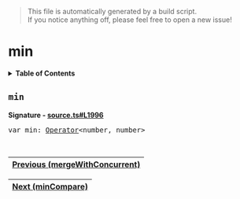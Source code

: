 > This file is automatically generated by a build script.<br>If you notice anything off, please feel free to open a new issue!

# min

<details><summary><b>Table of Contents</b></summary>

1. [<code>min</code>](#min)</details>

## <a name="min"></a><code>min</code>

<b>Signature - [source.ts#L1996](..\/..\/packages\/core\/src\/source.ts#L1996)</b>

<pre>var min: <a href="000-Operator.md#Operator">Operator</a>&lt;number, number&gt;</pre><br>

| [Previous \(mergeWithConcurrent\)](051-mergeWithConcurrent.md#readme) |
| --- |

<div align="right">

| [Next \(minCompare\)](053-minCompare.md#readme) |
| --- |
</div>
